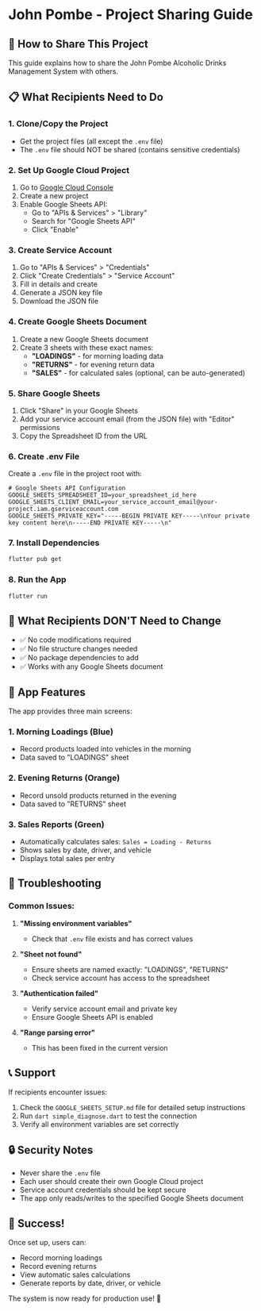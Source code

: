 # John Pombe - Project Sharing Guide

## 🚀 How to Share This Project

This guide explains how to share the John Pombe Alcoholic Drinks Management System with others.

## 📋 What Recipients Need to Do

### 1. **Clone/Copy the Project**
- Get the project files (all except the `.env` file)
- The `.env` file should NOT be shared (contains sensitive credentials)

### 2. **Set Up Google Cloud Project**
1. Go to [Google Cloud Console](https://console.cloud.google.com/)
2. Create a new project
3. Enable Google Sheets API:
   - Go to "APIs & Services" > "Library"
   - Search for "Google Sheets API"
   - Click "Enable"

### 3. **Create Service Account**
1. Go to "APIs & Services" > "Credentials"
2. Click "Create Credentials" > "Service Account"
3. Fill in details and create
4. Generate a JSON key file
5. Download the JSON file

### 4. **Create Google Sheets Document**
1. Create a new Google Sheets document
2. Create 3 sheets with these exact names:
   - **"LOADINGS"** - for morning loading data
   - **"RETURNS"** - for evening return data
   - **"SALES"** - for calculated sales (optional, can be auto-generated)

### 5. **Share Google Sheets**
1. Click "Share" in your Google Sheets
2. Add your service account email (from the JSON file) with "Editor" permissions
3. Copy the Spreadsheet ID from the URL

### 6. **Create .env File**
Create a `.env` file in the project root with:

```env
# Google Sheets API Configuration
GOOGLE_SHEETS_SPREADSHEET_ID=your_spreadsheet_id_here
GOOGLE_SHEETS_CLIENT_EMAIL=your_service_account_email@your-project.iam.gserviceaccount.com
GOOGLE_SHEETS_PRIVATE_KEY="-----BEGIN PRIVATE KEY-----\nYour private key content here\n-----END PRIVATE KEY-----\n"
```

### 7. **Install Dependencies**
```bash
flutter pub get
```

### 8. **Run the App**
```bash
flutter run
```

## 🎯 What Recipients DON'T Need to Change

- ✅ No code modifications required
- ✅ No file structure changes needed
- ✅ No package dependencies to add
- ✅ Works with any Google Sheets document

## 📱 App Features

The app provides three main screens:

### **1. Morning Loadings** (Blue)
- Record products loaded into vehicles in the morning
- Data saved to "LOADINGS" sheet

### **2. Evening Returns** (Orange)
- Record unsold products returned in the evening
- Data saved to "RETURNS" sheet

### **3. Sales Reports** (Green)
- Automatically calculates sales: `Sales = Loading - Returns`
- Shows sales by date, driver, and vehicle
- Displays total sales per entry

## 🔧 Troubleshooting

### Common Issues:

1. **"Missing environment variables"**
   - Check that `.env` file exists and has correct values

2. **"Sheet not found"**
   - Ensure sheets are named exactly: "LOADINGS", "RETURNS"
   - Check service account has access to the spreadsheet

3. **"Authentication failed"**
   - Verify service account email and private key
   - Ensure Google Sheets API is enabled

4. **"Range parsing error"**
   - This has been fixed in the current version

## 📞 Support

If recipients encounter issues:
1. Check the `GOOGLE_SHEETS_SETUP.md` file for detailed setup instructions
2. Run `dart simple_diagnose.dart` to test the connection
3. Verify all environment variables are set correctly

## 🔒 Security Notes

- Never share the `.env` file
- Each user should create their own Google Cloud project
- Service account credentials should be kept secure
- The app only reads/writes to the specified Google Sheets document

## 🎉 Success!

Once set up, users can:
- Record morning loadings
- Record evening returns
- View automatic sales calculations
- Generate reports by date, driver, or vehicle

The system is now ready for production use! 🚀 